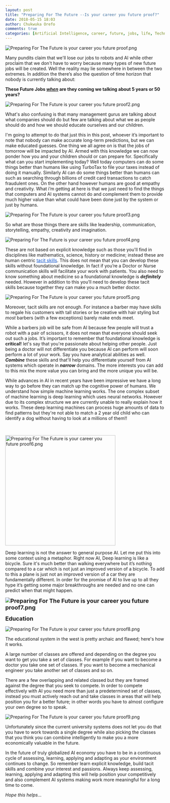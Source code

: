 ```yaml
---
layout: post
title: "Preparing For The Future --Is your career you future proof?"
date: 2018-05-15 18:03
author: Chukwuka Orefo
comments: true
categories: [Artificial Intelligence, career, future, jobs, life, Technology]
---
```

<img class="alignnone size-full wp-image-87" src="https://apragmatic.files.wordpress.com/2018/08/preparing-for-the-future-is-your-career-you-future-proof5.png" alt="Preparing For The Future is your career  you future proof.png"/>

Many pundits claim that we'll lose our jobs to robots and AI while other proclaim that we don't have to worry because many types of new future jobs will be created. Well the reality may lie somewhere in between the two extremes. In addition the there’s also the question of time horizon that nobody is currently talking about:

<b>These Future Jobs <i><u>when</u></i> are they coming we talking about 5 years or 50 years?</b>

<img class="  wp-image-81 alignleft" src="https://apragmatic.files.wordpress.com/2018/08/preparing-for-the-future-is-your-career-you-future-proof21.png" alt="Preparing For The Future is your career  you future proof2.png" />

What's also confusing is that many management gurus are talking about what companies should do but few are talking about what we as people should do and how we should educate ourselves and our children.


I'm going to attempt to do that just this in this post, whoever it’s important to note that nobody can make accurate long-term predictions, but we can make educated guesses. One thing we all agree on is that the jobs of tomorrow will be impacted by AI. Armed with this knowledge we can now ponder how you and your children should or can prepare for. Specifically what can you start implementing today? Well today computers can do some things better than humans like using TurboTax to file your taxes instead of doing it manually. Similarly AI can do some things better than humans can such as searching through billions of credit card transactions to catch fraudulent ones. On the other hand however humans are good at empathy and creativity. What i’m getting at here is that we just need to find the things that computers and AI systems cannot do and complement them to provide much higher value than what could have been done just by the system or just by humans.

<img class="alignnone size-full wp-image-82" src="https://apragmatic.files.wordpress.com/2018/08/preparing-for-the-future-is-your-career-you-future-proof3.png" alt="Preparing For The Future is your career  you future proof3.png" />

So what are those things there are skills like leadership, communication, storytelling, empathy, creativity and imagination.

<img class="alignnone size-full wp-image-88" src="https://apragmatic.files.wordpress.com/2018/08/preparing-for-the-future-is-your-career-you-future-proof44.png" alt="Preparing For The Future is your career  you future proof4.png" />

These are not based on explicit knowledge such as those you'll find in disciplines like mathematics, science, history or medicine; instead these are human centric <a href="https://en.wikipedia.org/wiki/Tacit_knowledge"><span style="color:#1155cc;"><u>tacit skills</u></span></a>. This does not mean that you can develop these skills without foundational knowledge. In fact if you’re a Doctor or Nurse communication skills will facilitate your work with patients. You also need to know something about medicine so a foundational knowledge is <i><b>definitely</b></i> needed. However in addition to this you’ll need to develop these tacit skills because together they can make you a much better doctor.

<img class="alignnone size-full wp-image-89" src="https://apragmatic.files.wordpress.com/2018/08/preparing-for-the-future-is-your-career-you-future-proof51.png" alt="Preparing For The Future is your career  you future proof5.png" />

Moreover, tacit skills are not enough. For instance a barber may have skills to regale his customers with tall stories or be creative with hair styling but <i>most</i> barbers (with a few exceptions) barely make ends meet.

While a barbers job will be safe from AI because few people will trust a robot with a pair of scissors, it does not mean that everyone should seek out such a jobs. It’s important to remember that foundational knowledge is <b>critical!</b> let's say that you're passionate about helping other people. Just being a doctor will not differentiate you because AI can perform will soon perform a lot of your work. Say you have analytical abilities as well. <i><b>Combine</b></i> these skills and that'll help you differentiate yourself from AI systems which operate in <i><b>narrow</b></i> domains. The more interests you can add to this mix the more value you can bring and the more unique you will be.

While advances in AI in recent years have been impressive we have a long way to go before they can match up the cognitive power of humans. We understand how simple machine learning works. The one complex subset of machine learning is deep learning which uses neural networks. However due to its complex structure we are currently unable to really explain how it works. These deep learning machines can process huge amounts of data to find patterns but they're not able to match a 2 year old child who can identify a dog without having to look at a millions of them!!

&nbsp;

<img class="alignnone size-full wp-image-91" src="https://apragmatic.files.wordpress.com/2018/08/preparing-for-the-future-is-your-career-you-future-proof61.png?w=696" alt="Preparing For The Future is your career  you future proof6.png" width="348"  />

Deep learning is not the answer to general purpose AI. Let me put this into some context using a metaphor. Right now AI, Deep learning is like a bicycle. Sure it's much better than walking everywhere but it’s nothing compared to a car which is not just an improved version of a bicycle. To add to this a plane is just not an improved version of a car they are fundamentally different. In order for the promise of AI to live up to all they hype it’s getting some major breakthroughs are needed and no one can predict when that might happen.

<span style="font-size:large;"><b><img class="alignnone size-full wp-image-92" src="https://apragmatic.files.wordpress.com/2018/08/preparing-for-the-future-is-your-career-you-future-proof7.png" alt="Preparing For The Future is your career  you future proof7.png"  /></b></span>

<span style="font-size:large;"><b>Education</b></span>

<span class="sd-abs-pos"><img class="alignnone size-full wp-image-94" src="https://apragmatic.files.wordpress.com/2018/08/preparing-for-the-future-is-your-career-you-future-proof81.png" alt="Preparing For The Future is your career  you future proof8.png"  /> </span>

The educational system in the west is pretty archaic and flawed; here's how it works.

A large number of classes are offered and depending on the degree you want to get you take a set of classes. For example if you want to become a doctor you take one set of classes. If you want to become a mechanical engineer you take another set of classes and so on.

There are a few overlapping and related classed but they are framed against the degree that you seek to compete. In order to compete effectively with AI you need more than just a predetermined set of classes, instead you must actively reach out and take classes in areas that will help position you for a better future; in other words you have to almost configure your own degree so to speak.

<img class="alignnone size-full wp-image-95" src="https://apragmatic.files.wordpress.com/2018/08/preparing-for-the-future-is-your-career-you-future-proof9.png" alt="Preparing For The Future is your career  you future proof9.png" />

Unfortunately since the current university systems does not let you do that you have to work towards a single degree while also picking the classes that you think you can combine intelligently to make you a more economically valuable in the future.

In the future of truly globalized AI economy you have to be in a continuous cycle of assessing, learning, applying and adapting as your environment continues to change. So remember learn explicit knowledge, build tacit skills and combine your interest and passions. Always keep assessing, learning, applying and adapting this will help position your competitively and also complement AI systems making work more meaningful for a long time to come.

_Hope this helps..._
